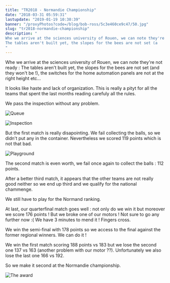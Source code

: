 ```yaml
---
title: "TR2018 - Normandie Championship"
date: "2018-03-31 05:59:31"
lastupdate: "2019-01-19 10:30:39"
banner: "/proxyPhotos?code=/blog/bob-ross/5c3e460ce9c47/50.jpg"
slug: "tr2018-normandie-championship"
description: " 
Whe we arrive at the sciences university of Rouen, we can note they're not ready :
The tables aren't built yet, the slopes for the bees are not set (a
"
---
```

Whe we arrive at the sciences university of Rouen, we can note they're not ready :
The tables aren't built yet, the slopes for the bees are not set (and they won't be !), the switches for the home automation panels are not at the right height etc...

It looks like haste and lack of organization. This is really a pityt for all the teams that spent the last months reading carefuly all the rules.

We pass the inspection without any problem.

![Queue](/proxyPhotos?code=/blog/bob-ross/5c3e4610181c4/50.jpg "Queue")

![Inspection](/proxyPhotos?code=/blog/bob-ross/5c3e4612af1c6/50.jpg "Inspection")

But the first match is really disapointing. We fail collecting the balls, so we didn't put any in the container. Nevertheless we scored 119 points which is not that bad.

![Playground](/proxyPhotos?code=/blog/bob-ross/5c3e461983b0d/50.jpg "Playground")

The second match is even worth, we fail once again to collect the balls : 112 points.

After a better third match, it appears that the other teams are not really good neither so we end up third and we qualify for the national chammenge.

We still have to play for the Normand ranking.

At last, our quarterfinal match goes well : not only do we win it but moreover we score 176 points ! 
But we broke one of our motors ! Not sure to go any further now :(
We have 3 minutes to mend it ! Fingers cross.

We win the semi-final with 178 points so we access to the final against the former regional winners.
We can do it !

We win the first match scoring 188 points vs 183 but we lose the second one 137 vs 163 (another problem with our motor ??).
Unfortunately we also lose the last one 166 vs 192.

So we make it second at the Normandie championship.

![The award](/proxyPhotos?code=/blog/bob-ross/5c3e460ce9c47/50.jpg "The award")
    